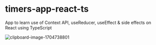 # timers-app-react-ts
App to learn use of Context API, useReducer, useEffect &amp; side effects on React using TypeScript


![clipboard-image-1704738801](https://github.com/DaNNy0o0/timers-app-react-ts/assets/93887853/b2289b42-d8fe-4269-9773-1c23b079e9c3)
